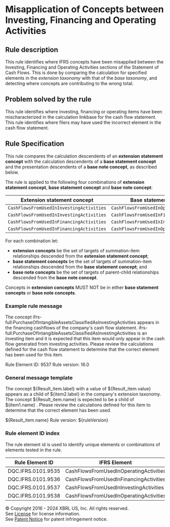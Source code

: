 # Misapplication of Concepts between Investing, Financing and Operating Activities
  
## Rule description  

This rule identifies where IFRS concepts have been misapplied between the Investing, Financing and Operating Activities sections of the Statement of Cash Flows.  This is done by comparing the calculation for specified elements in the _extension taxonomy_ with that of the _base taxonomy_, and detecting where concepts are contributing to the wrong total.

## Problem solved by the rule
This rule identifies where investing, financing or operating items have been mischaracterized in the calculation linkbase for the cash flow statement. This rule identifies where filers may have used the incorrect element in the cash flow statement.

## Rule Specification

This rule compares the calculation descendents of an **extension statement concept** with the calculation descendents of a **base statement concept** and the presentation descendents of a **base note concept**, as described below.  

The rule is applied to the following four combinations of **extension statement concept**, **base statement concept** and **base note concept**:

| Extension statement concept | Base statement concept | Base note concept | 
| --------------------------- | ---------------------- | ----------------- |
| `CashFlowsFromUsedInInvestingActivities` | `CashFlowsFromUsedInOperatingActivities` | `CashFlowsFromUsedInOperatingActivitiesAbstract` | 
| `CashFlowsFromUsedInInvestingActivities` | `CashFlowsFromUsedInFinancingActivities` | `CashFlowsFromUsedInFinancingActivitiesAbstract` | 
| `CashFlowsFromUsedInFinancingActivities` | `CashFlowsFromUsedInInvestingActivities` | `CashFlowsFromUsedInInvestingActivitiesAbstract` | 
| `CashFlowsFromUsedInFinancingActivities` | `CashFlowsFromUsedInOperatingActivities` | `CashFlowsFromUsedInOperatingActivitiesAbstract` | 

For each combination let:

* **extension concepts** be the set of targets of summation-item relationships descended from the **extension statement concept**;
* **base statement concepts** be the set of targets of summation-item relationships descended from the **base statement concept**; and
* **base note concepts** be the set of targets of parent-child relationships descended from the **base note concept**.

Concepts in **extension concepts** MUST NOT be in either **base statement concepts** or **base note concepts**.

### Example rule message

The concept ifrs-full:PurchaseOfIntangibleAssetsClassifiedAsInvestingActivities appears in the financing cashflows of the company's cash flow statement. ifrs-full:PurchaseOfIntangibleAssetsClassifiedAsInvestingActivities is an investing item and it is expected that this item would only appear in the cash flow generated from investing activities. Please review the calculations defined for the cash flow statement to determine that the correct element has been used for this item. 

Rule Element ID: 9537
Rule version: 16.0  
  
### General message template  
The concept ${Result_item.label} with a value of  ${Result_item.value} appears as a child of ${item2.label} in the company's extension taxonomy. The concept ${Result_item.name} is expected to be a child of ${item1.name} . Please review the calculations defined for this item to determine that the correct element has been used. 

${Result_item.name}
Rule version: ${ruleVersion}  
  
### Rule element ID index  
The rule element id is used to identify unique elements or combinations of elements tested in the rule.  
   
|Rule Element ID|IFRS Element|Exceptions|Company Extension Element|  
|--------|--------|--------|--------| 
|DQC.IFRS.0101.9535|CashFlowsFromUsedInOperatingActivities||CashFlowsFromUsedInInvestingActivities|
|DQC.IFRS.0101.9536|CashFlowsFromUsedInFinancingActivities||CashFlowsFromUsedInInvestingActivities|
|DQC.IFRS.0101.9537|CashFlowsFromUsedInInvestingActivities||CashFlowsFromUsedInFinancingActivities|
|DQC.IFRS.0101.9538|CashFlowsFromUsedInOperatingActivities||CashFlowsFromUsedInFinancingActivities|
  
© Copyright 2016 - 2024 XBRL US, Inc. All rights reserved.   
See [License](https://xbrl.us/dqc-license) for license information.  
See [Patent Notice](https://xbrl.us/dqc-patent) for patent infringement notice.  
